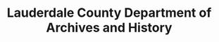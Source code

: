 ---
layout: repo
title: "Lauderdale County Department of Archives and History"
id: 24025
permalink: repos/24025/
---